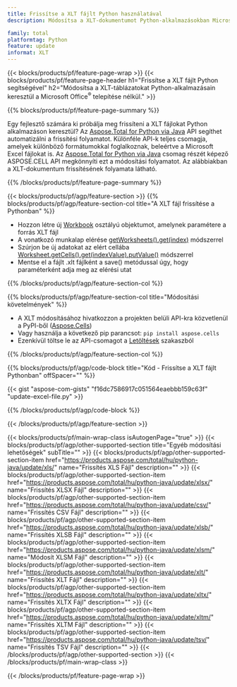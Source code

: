 ```yaml
---
title: Frissítse a XLT fájlt Python használatával
description: Módosítsa a XLT-dokumentumot Python-alkalmazásokban Microsoft Excel használata nélkül. 

family: total
platformtag: Python
feature: update
informat: XLT
---
```

{{< blocks/products/pf/feature-page-wrap >}}
{{< blocks/products/pf/feature-page-header h1="Frissítse a XLT fájlt Python segítségével" h2="Módosítsa a XLT-táblázatokat Python-alkalmazásain keresztül a Microsoft Office<sup>&reg;</sup> telepítése nélkül." >}}

{{% blocks/products/pf/feature-page-summary %}}

Egy fejlesztő számára ki próbálja meg frissíteni a XLT fájlokat Python alkalmazáson keresztül? Az [Aspose.Total for Python via Java](https://products.aspose.com/total/python-java/) API segíthet automatizálni a frissítési folyamatot. Különféle API-k teljes csomagja, amelyek különböző formátumokkal foglalkoznak, beleértve a Microsoft Excel fájlokat is. Az [Aspose.Total for Python via Java](https://products.aspose.com/total/python-java/) csomag részét képező ASPOSE.CELL API megkönnyíti ezt a módosítási folyamatot. Az alábbiakban a XLT-dokumentum frissítésének folyamata látható.

{{% /blocks/products/pf/feature-page-summary %}}

{{< blocks/products/pf/agp/feature-section >}}
{{% blocks/products/pf/agp/feature-section-col title="A XLT fájl frissítése a Pythonban" %}}

- Hozzon létre új [Workbook](https://reference.aspose.com/cells/python-java/asposecells.api/Workbook) osztályú objektumot, amelynek paramétere a forrás XLT fájl
- A vonatkozó munkalap elérése [getWorksheets().get(index)](https://reference.aspose.com/cells/python/asposecells.api/workbook#Worksheets) módszerrel
- Szúrjon be új adatokat az elért cellába [Worksheet.getCells().get(indexValue).putValue()](https://reference.aspose.com/cells/python/asposecells.api/worksheet#Cells) módszerrel
- Mentse el a fájlt .xlt fájlként a save() metódussal úgy, hogy paraméterként adja meg az elérési utat

{{% /blocks/products/pf/agp/feature-section-col %}}

{{% blocks/products/pf/agp/feature-section-col title="Módosítási követelmények" %}}

- A XLT módosításához hivatkozzon a projekten belüli API-kra közvetlenül a PyPI-ből ([Aspose.Cells](https://pypi.org/project/aspose-cells/))
- Vagy használja a következő pip parancsot: ```pip install aspose.cells``` 
- Ezenkívül töltse le az API-csomagot a [Letöltések](https://releases.aspose.com/cells/python-java) szakaszból

{{% /blocks/products/pf/agp/feature-section-col %}}

{{% blocks/products/pf/agp/code-block title="Kód - Frissítse a XLT fájlt Pythonban" offSpacer="" %}}

{{< gist "aspose-com-gists" "f16dc7586917c051564eaebbb159c63f" "update-excel-file.py" >}}

{{% /blocks/products/pf/agp/code-block %}}

{{< /blocks/products/pf/agp/feature-section >}}

{{< blocks/products/pf/main-wrap-class isAutogenPage="true" >}}
{{< blocks/products/pf/agp/other-supported-section title="Egyéb módosítási lehetőségek" subTitle="" >}}
{{< blocks/products/pf/agp/other-supported-section-item href="https://products.aspose.com/total/hu/python-java/update/xls/" name="Frissítés XLS Fájl" description="" >}}
{{< blocks/products/pf/agp/other-supported-section-item href="https://products.aspose.com/total/hu/python-java/update/xlsx/" name="Frissítés XLSX Fájl" description="" >}}
{{< blocks/products/pf/agp/other-supported-section-item href="https://products.aspose.com/total/hu/python-java/update/csv/" name="Frissítés CSV Fájl" description="" >}}
{{< blocks/products/pf/agp/other-supported-section-item href="https://products.aspose.com/total/hu/python-java/update/xlsb/" name="Frissítés XLSB Fájl" description="" >}}
{{< blocks/products/pf/agp/other-supported-section-item href="https://products.aspose.com/total/hu/python-java/update/xlsm/" name="Módosít XLSM Fájl" description="" >}}
{{< blocks/products/pf/agp/other-supported-section-item href="https://products.aspose.com/total/hu/python-java/update/xlt/" name="Frissítés XLT Fájl" description="" >}}
{{< blocks/products/pf/agp/other-supported-section-item href="https://products.aspose.com/total/hu/python-java/update/xltx/" name="Frissítés XLTX Fájl" description="" >}}
{{< blocks/products/pf/agp/other-supported-section-item href="https://products.aspose.com/total/hu/python-java/update/xltm/" name="Frissítés XLTM Fájl" description="" >}}
{{< blocks/products/pf/agp/other-supported-section-item href="https://products.aspose.com/total/hu/python-java/update/tsv/" name="Frissítés TSV Fájl" description="" >}}
{{< /blocks/products/pf/agp/other-supported-section >}}
{{< /blocks/products/pf/main-wrap-class >}}

{{< /blocks/products/pf/feature-page-wrap >}}